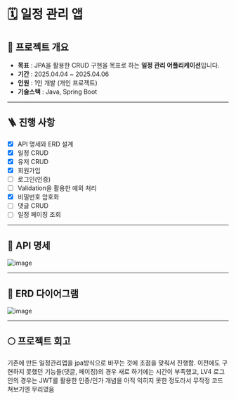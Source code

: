 # 🗓️ 일정 관리 앱
 

## 📌 프로젝트 개요
- **목표** : JPA을 활용한 CRUD 구현을 목표로 하는 **일정 관리 어플리케이션**입니다.
- **기간** : 2025.04.04 ~ 2025.04.06
- **인원** : 1인 개발 (개인 프로젝트)
- **기술스택** : Java, Spring Boot

---

## 🪜 진행 사항
- [x] API 명세와 ERD 설계
- [x] 일정 CRUD
- [x] 유저 CRUD
- [x] 회원가입
- [ ] 로그인(인증)
- [ ] Validation을 활용한 예외 처리
- [x] 비밀번호 암호화
- [ ] 댓글 CRUD
- [ ] 일정 페이징 조회

---

## 🎯 API 명세
![image](https://github.com/user-attachments/assets/f95e63ff-6679-4dc0-a5e5-6bde936193cf)

---


## 🎯 ERD 다이어그램
![image](https://github.com/user-attachments/assets/52f92a5c-5cef-48ff-bf71-d7647e55880e)


---

## 🌕 프로젝트 회고
기존에 만든 일정관리앱을 jpa방식으로 바꾸는 것에 초점을 맞춰서 진행함. 이전에도 구현하지 못했던 기능들(댓글, 페이징)의 경우 새로 하기에는 시간이 부족했고, LV4 로그인의 경우는 JWT를 활용한 인증/인가 개념을 아직 익히지 못한 정도라서 무작정 코드 쳐보기엔 무리였음

